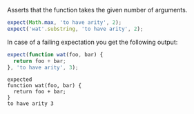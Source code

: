 Asserts that the function takes the given number of arguments.

```javascript
expect(Math.max, 'to have arity', 2);
expect('wat'.substring, 'to have arity', 2);
```

In case of a failing expectation you get the following output:

```javascript
expect(function wat(foo, bar) {
  return foo + bar;
}, 'to have arity', 3);
```

```output
expected
function wat(foo, bar) {
  return foo + bar;
}
to have arity 3
```
